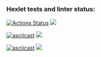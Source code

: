 ### Hexlet tests and linter status:
[![Actions Status](https://github.com/EugeneAnisimov97/python-project-49/actions/workflows/hexlet-check.yml/badge.svg)](https://github.com/EugeneAnisimov97/python-project-49/actions)
<a href="https://codeclimate.com/github/EugeneAnisimov97/python-project-49/maintainability"><img src="https://api.codeclimate.com/v1/badges/8f62247e011b5d948ddd/maintainability" /></a>

[![asciicast](https://asciinema.org/a/ffNE0MFoImME8LQ2iOgUtE09k.svg)](https://asciinema.org/a/ffNE0MFoImME8LQ2iOgUtE09k)
<a href="https://asciinema.org/a/ffNE0MFoImME8LQ2iOgUtE09k" target="_blank"><img src="https://asciinema.org/a/ffNE0MFoImME8LQ2iOgUtE09k.svg" /></a>

[![asciicast](https://asciinema.org/a/Xfj8c0Yj2Gdpqt9EAHUnzZBsO.svg)](https://asciinema.org/a/Xfj8c0Yj2Gdpqt9EAHUnzZBsO)
<a href="https://asciinema.org/a/Xfj8c0Yj2Gdpqt9EAHUnzZBsO" target="_blank"><img src="https://asciinema.org/a/Xfj8c0Yj2Gdpqt9EAHUnzZBsO.svg" /></a>
